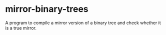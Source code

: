 # mirror-binary-trees
A program to compile a mirror version of a binary tree and check whether it is a true mirror. 
